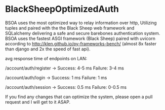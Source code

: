 # BlackSheepOptimizedAuth
BSOA uses the most optimized way to relay information over http, Utilizing tuples and paired with the the Black Sheep web framework and SQLalchemy delivering a safe and secure barebones authentication system. 
BSOA uses the fastest ASGI framework (Black Sheep) paired with uvicorn according to http://klen.github.io/py-frameworks-bench/ (almost 8x faster than django and 2x the speed of fast api).

avg response time of endpoints on LAN:

/account/auth/register -> Success: 4-5 ms Failure: 3-4 ms

/account/auth/login -> Success: 1 ms Failure: 1 ms

/account/auth/session -> Success: 0.5 ms Failure: 0-0.5 ms


If you find any changes that can optimize the system, please open a pull request and I will get to it ASAP.
